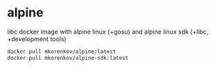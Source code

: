 # alpine

libc docker image with alpine linux (+gosu) and alpine linux sdk (+libc, +development tools)

```bash
docker pull mkorenkov/alpine:latest
docker pull mkorenkov/alpine-sdk:latest
```
